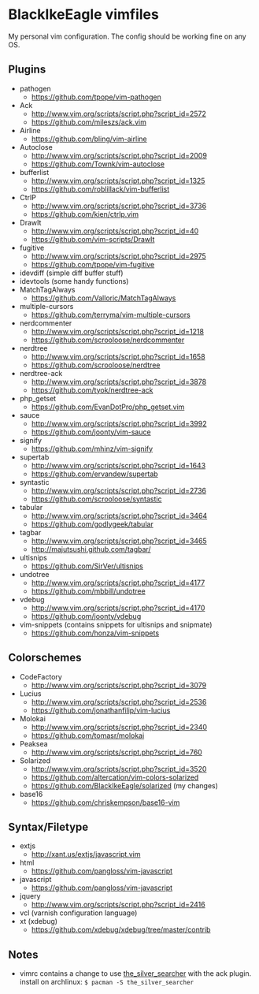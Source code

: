BlackIkeEagle vimfiles
======================

My personal vim configuration.
The config should be working fine on any OS.

Plugins
-------

* pathogen
	* https://github.com/tpope/vim-pathogen
* Ack
	* http://www.vim.org/scripts/script.php?script_id=2572
	* https://github.com/mileszs/ack.vim
* Airline
	* https://github.com/bling/vim-airline
* Autoclose
	* http://www.vim.org/scripts/script.php?script_id=2009
	* https://github.com/Townk/vim-autoclose
* bufferlist
	* http://www.vim.org/scripts/script.php?script_id=1325
	* https://github.com/roblillack/vim-bufferlist
* CtrlP
	* http://www.vim.org/scripts/script.php?script_id=3736
	* https://github.com/kien/ctrlp.vim
* DrawIt
	* http://www.vim.org/scripts/script.php?script_id=40
	* https://github.com/vim-scripts/DrawIt
* fugitive
	* http://www.vim.org/scripts/script.php?script_id=2975
	* https://github.com/tpope/vim-fugitive
* idevdiff (simple diff buffer stuff)
* idevtools (some handy functions)
* MatchTagAlways
    * https://github.com/Valloric/MatchTagAlways
* multiple-cursors
	* https://github.com/terryma/vim-multiple-cursors
* nerdcommenter
	* http://www.vim.org/scripts/script.php?script_id=1218
	* https://github.com/scrooloose/nerdcommenter
* nerdtree
	* http://www.vim.org/scripts/script.php?script_id=1658
	* https://github.com/scrooloose/nerdtree
* nerdtree-ack
	* http://www.vim.org/scripts/script.php?script_id=3878
	* https://github.com/tyok/nerdtree-ack
* php_getset
	* https://github.com/EvanDotPro/php_getset.vim
* sauce
	* http://www.vim.org/scripts/script.php?script_id=3992
	* https://github.com/joonty/vim-sauce
* signify
    * https://github.com/mhinz/vim-signify
* supertab
	* http://www.vim.org/scripts/script.php?script_id=1643
	* https://github.com/ervandew/supertab
* syntastic
	* http://www.vim.org/scripts/script.php?script_id=2736
	* https://github.com/scrooloose/syntastic
* tabular
	* http://www.vim.org/scripts/script.php?script_id=3464
	* https://github.com/godlygeek/tabular
* tagbar
	* http://www.vim.org/scripts/script.php?script_id=3465
	* http://majutsushi.github.com/tagbar/
* ultisnips
	* https://github.com/SirVer/ultisnips
* undotree
	* http://www.vim.org/scripts/script.php?script_id=4177
	* https://github.com/mbbill/undotree
* vdebug
	* http://www.vim.org/scripts/script.php?script_id=4170
	* https://github.com/joonty/vdebug
* vim-snippets (contains snippets for ultisnips and snipmate)
	* https://github.com/honza/vim-snippets

Colorschemes
------------

* CodeFactory
	* http://www.vim.org/scripts/script.php?script_id=3079
* Lucius
	* http://www.vim.org/scripts/script.php?script_id=2536
	* https://github.com/jonathanfilip/vim-lucius
* Molokai
	* http://www.vim.org/scripts/script.php?script_id=2340
	* https://github.com/tomasr/molokai
* Peaksea
	* http://www.vim.org/scripts/script.php?script_id=760
* Solarized
	* http://www.vim.org/scripts/script.php?script_id=3520
	* https://github.com/altercation/vim-colors-solarized
	* https://github.com/BlackIkeEagle/solarized (my changes)
* base16
    * https://github.com/chriskempson/base16-vim

Syntax/Filetype
---------------

* extjs
	* http://xant.us/extjs/javascript.vim
* html
	* https://github.com/pangloss/vim-javascript
* javascript
	* https://github.com/pangloss/vim-javascript
* jquery
	* http://www.vim.org/scripts/script.php?script_id=2416
* vcl (varnish configuration language)
* xt (xdebug)
	* https://github.com/xdebug/xdebug/tree/master/contrib

Notes
-----

* vimrc contains a change to use [the_silver_searcher](https://github.com/ggreer/the_silver_searcher)
  with the ack plugin. install on archlinux: `$ pacman -S the_silver_searcher`
